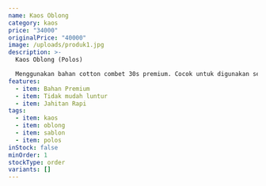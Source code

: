 ```yaml
---
name: Kaos Oblong
category: kaos
price: "34000"
originalPrice: "40000"
image: /uploads/produk1.jpg
description: >-
  Kaos Oblong (Polos)

  Menggunakan bahan cotton combet 30s premium. Cocok untuk digunakan sebagai kaos sablon berbagai jenis.
features:
  - item: Bahan Premium
  - item: Tidak mudah luntur
  - item: Jahitan Rapi
tags:
  - item: kaos
  - item: oblong
  - item: sablon
  - item: polos
inStock: false
minOrder: 1
stockType: order
variants: []
---
```

